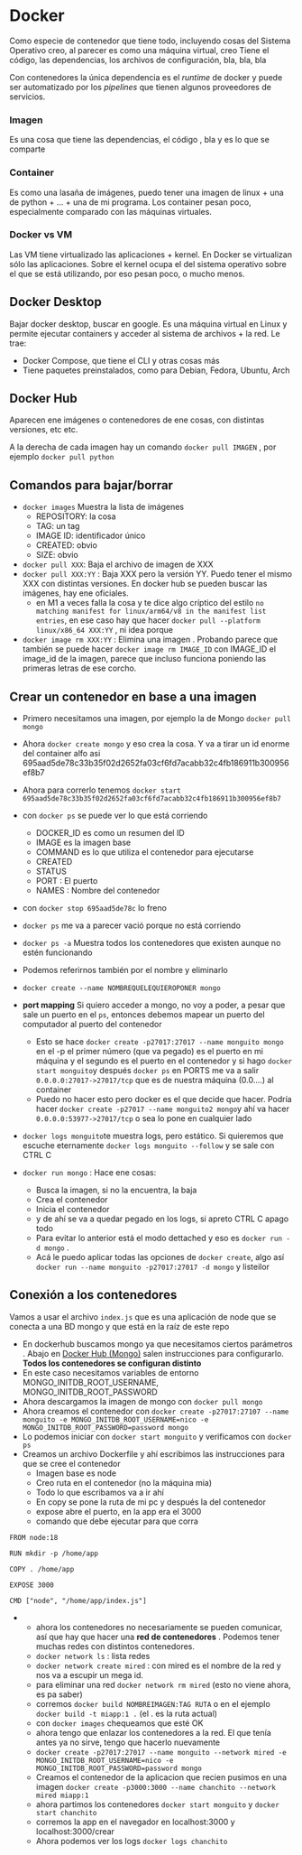 # Docker
Como especie de contenedor que tiene todo, incluyendo cosas del Sistema Operativo creo, al parecer es como una máquina virtual, creo
Tiene el código, las dependencias, los archivos de configuración, bla, bla, bla

Con contenedores la única dependencia es el *runtime* de docker y puede ser automatizado por los *pipelines* que tienen algunos proveedores de servicios.

### Imagen
Es una cosa que tiene las dependencias, el código , bla y es lo que se comparte

### Container
Es como una lasaña de imágenes, puedo tener una imagen de linux + una de python + ... + una de mi programa. Los container pesan poco, especialmente comparado con las máquinas virtuales.

### Docker vs VM
Las VM tiene virtualizado las aplicaciones + kernel. En Docker se virtualizan sólo las aplicaciones. Sobre el kernel ocupa el del sistema operativo sobre el que se está utilizando, por eso pesan poco, o mucho menos.

## Docker Desktop
Bajar docker desktop, buscar en google. Es una máquina virtual en Linux y permite ejecutar containers y acceder al sistema de archivos + la red. Le trae:

* Docker Compose, que tiene el CLI y otras cosas más
* Tiene paquetes preinstalados, como para Debian, Fedora, Ubuntu, Arch

## Docker Hub
Aparecen ene imágenes o contenedores de ene cosas, con distintas versiones, etc etc.

A la derecha de cada imagen hay un comando
`docker pull IMAGEN` , por ejemplo `docker pull python`

## Comandos para bajar/borrar

* `docker images`
Muestra la lista de imágenes
    * REPOSITORY: la cosa
    * TAG: un tag
    * IMAGE ID: identificador único
    * CREATED: obvio
    * SIZE: obvio
* `docker pull XXX`: Baja el archivo de imagen de XXX
* `docker pull XXX:YY` : Baja XXX pero la versión YY. Puedo tener el mismo XXX con distintas versiones. En docker hub se pueden buscar las imágenes, hay ene oficiales.
    * en M1 a veces falla la cosa y te dice algo críptico del estilo `no matching manifest for linux/arm64/v8 in the manifest list entries`, en ese caso hay que hacer `docker pull --platform linux/x86_64 XXX:YY` , ni idea porque
* `docker image rm XXX:YY` : Elimina una imagen . Probando parece que también se puede hacer `docker image rm IMAGE_ID` con IMAGE_ID el image_id de la imagen, parece que incluso funciona poniendo las primeras letras de ese corcho.

## Crear un contenedor en base a una imagen
* Primero necesitamos una imagen, por ejemplo la de Mongo
`docker pull mongo`

* Ahora `docker create mongo` y eso crea la cosa. Y va a tirar un id enorme del container alfo asi 695aad5de78c33b35f02d2652fa03cf6fd7acabb32c4fb186911b300956ef8b7
* Ahora para correrlo tenemos `docker start 695aad5de78c33b35f02d2652fa03cf6fd7acabb32c4fb186911b300956ef8b7
`
* con `docker ps` se puede ver lo que está corriendo
    * DOCKER_ID es como un resumen del ID
    * IMAGE es la imagen base
    * COMMAND es lo que utiliza el contenedor para ejecutarse
    * CREATED
    * STATUS 
    * PORT : El puerto
    * NAMES : Nombre del contenedor
* con `docker stop 695aad5de78c` lo freno
* `docker ps` me va a parecer vació porque no está corriendo
* `docker ps -a` Muestra todos los contenedores que existen aunque no estén funcionando
* Podemos referirnos también por el nombre y eliminarlo
* `docker create --name NOMBREQUELEQUIEROPONER mongo` 
* **port mapping** Si quiero acceder a mongo, no voy a poder, a pesar que sale un puerto en el `ps`, entonces debemos mapear un puerto del computador al puerto del contenedor
    * Esto se hace `docker create -p27017:27017 --name monguito mongo` en el -p el primer número (que va pegado) es el puerto en mi máquina y el segundo es el puerto en el contenedor y si hago `docker start monguito`y después `docker ps` en PORTS me va a salir `0.0.0.0:27017->27017/tcp` que es de nuestra máquina (0.0....) al container
    * Puedo no hacer esto pero docker es el que decide que hacer. Podría hacer `docker create -p27017 --name monguito2 mongo`y ahí va hacer `0.0.0.0:53977->27017/tcp` o sea lo pone en cualquier lado
* `docker logs monguito`te muestra logs, pero estático. Si quieremos que escuche eternamente `docker logs monguito --follow` y se sale con CTRL C
* `docker run mongo` : Hace ene cosas:
    * Busca la imagen, si no la encuentra, la baja
    * Crea el contenedor
    * Inicia el contenedor
    * y de ahí se va a quedar pegado en los logs, si apreto CTRL C apago todo
    * Para evitar lo anterior está el modo dettached y eso es `docker run -d mongo` .
    * Acá le puedo aplicar todas las opciones de `docker create`, algo así `docker run --name monguito -p27017:27017 -d mongo` y listeilor

## Conexión a los contenedores
Vamos a usar el archivo `index.js` que es una aplicación de node que se conecta a una BD mongo y que está en la raíz de este repo

* En dockerhub buscamos mongo ya que necesitamos ciertos parámetros . Abajo en <a href="https://hub.docker.com/_/mongo">Docker Hub (Mongo)</a> salen instrucciones para configurarlo. **Todos los contenedores se configuran distinto**
* En este caso necesitamos variables de entorno MONGO_INITDB_ROOT_USERNAME, MONGO_INITDB_ROOT_PASSWORD
* Ahora descargamos la imagen de mongo con `docker pull mongo`
* Ahora creamos el contenedor con `docker create -p27017:27107 --name monguito -e MONGO_INITDB_ROOT_USERNAME=nico -e MONGO_INITDB_ROOT_PASSWORD=password mongo`
* Lo podemos iniciar con `docker start monguito` y verificamos con `docker ps`
* Creamos un archivo Dockerfile y ahí escribimos las instrucciones para que se cree el contenedor
    * Imagen base es node
    * Creo ruta en el contenedor (no la máquina mia)
    * Todo lo que escribamos va a ir ahí
    * En copy se pone la ruta de mi pc y después la del contenedor
    * expose abre el puerto, en la app era el 3000
    * comando que debe ejecutar para que corra

```
FROM node:18

RUN mkdir -p /home/app

COPY . /home/app

EXPOSE 3000

CMD ["node", "/home/app/index.js"]
```
*
    * ahora los contenedores no necesariamente se pueden comunicar, así que hay que hacer una **red de contenedores** . Podemos tener muchas redes con distintos contenedores.
    * `docker network ls` : lista redes
    * `docker network create mired` : con mired es el nombre de la red y nos va a escupir un mega id.
    * para eliminar una red `docker network rm mired` (esto no viene ahora, es pa saber)
    * corremos `docker build NOMBREIMAGEN:TAG RUTA` o en el ejemplo `docker build -t miapp:1 .` (el . es la ruta actual)
    * con `docker images` chequeamos que esté OK
    * ahora tengo que enlazar los contenedores a la red. El que tenía antes ya no sirve, tengo que hacerlo nuevamente
    * `docker create -p27017:27017 --name monguito --network mired -e MONGO_INITDB_ROOT_USERNAME=nico -e MONGO_INITDB_ROOT_PASSWORD=password mongo`
    * Creamos el contenedor de la aplicacion que recien pusimos en una imagen `docker create -p3000:3000 --name chanchito --network mired miapp:1`
    * ahora partimos los contenedores `docker start monguito` y `docker start chanchito`
    * corremos la app en el navegador en localhost:3000 y localhost:3000/crear
    * Ahora podemos ver los logs `docker logs chanchito`


